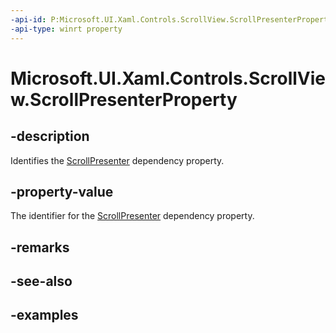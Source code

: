```yaml
---
-api-id: P:Microsoft.UI.Xaml.Controls.ScrollView.ScrollPresenterProperty
-api-type: winrt property
---
```


# Microsoft.UI.Xaml.Controls.ScrollView.ScrollPresenterProperty

<!--
public static Microsoft.UI.Xaml.DependencyProperty ScrollPresenterProperty { get; }
-->


## -description

Identifies the [ScrollPresenter](scrollview_scrollpresenter.md) dependency property.

## -property-value

The identifier for the [ScrollPresenter](scrollview_scrollpresenter.md) dependency property.

## -remarks

## -see-also

## -examples


